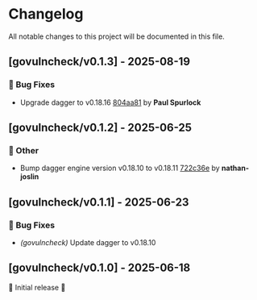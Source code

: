 # Changelog

All notable changes to this project will be documented in this file.

## [govulncheck/v0.1.3] - 2025-08-19

### 🐛 Bug Fixes

- Upgrade dagger to v0.18.16 [804aa81](https://github.com/act3-ai/dagger/commit/804aa81278994b40870598a9222d19b45096d256) by **Paul Spurlock**


## [govulncheck/v0.1.2] - 2025-06-25

### 💼 Other

- Bump dagger engine version v0.18.10 to v0.18.11 [722c36e](https://github.com/act3-ai/dagger/commit/722c36ea22745e522ceadc348ef40015fac834e1) by **nathan-joslin**


## [govulncheck/v0.1.1] - 2025-06-23

### 🐛 Bug Fixes

- *(govulncheck)* Update dagger to v0.18.10

## [govulncheck/v0.1.0] - 2025-06-18

🚀 Initial release 🚀

